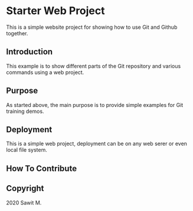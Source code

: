 # Starter Web Project

This is a simple website project for showing how to use Git and Github together.

## Introduction

This example is to show different parts of the Git repository and various commands using a web project.

## Purpose

As started above, the main purpose is to provide simple examples for Git training demos.

## Deployment

This is a simple web project, deployment can be on any web serer or even local file system.

## How To Contribute


## Copyright 

2020 Sawit M.
